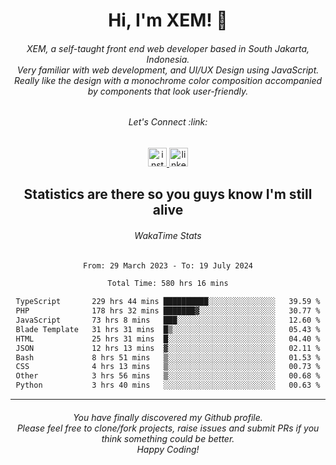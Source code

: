 <h1 align="center">Hi, I'm XEM! <span class="wave">👋</span></h1>

<h6 align="center">XEM, a self-taught front end web developer based in South Jakarta, Indonesia.<br>Very familiar with web development, and UI/UX Design using JavaScript.<br>Really like the design with a monochrome color composition accompanied by components that look user-friendly.</h6>

<div align="center">
  <h6>
    <i>Let's Connect :link:</i>
  </h6>
  <a href="https://instagram.com/ensayiti" target="_blank">
    <img src="https://img.shields.io/static/v1?message=Instagram&logo=instagram&label=&color=E4405F&logoColor=white&labelColor=&style=for-the-badge" height="30" alt="instagram logo"  />
  </a>
  <a href="https://www.linkedin.com/in/samuel-andika-94616625b/" target="_blank">
    <img src="https://img.shields.io/static/v1?message=LinkedIn&logo=linkedin&label=&color=0077B5&logoColor=white&labelColor=&style=for-the-badge" height="30" alt="linkedin logo"  />
  </a>
</div>

<h2 align="center">Statistics are there so you guys know I'm still alive</h1>

<div align="center">
  
  <h6>WakaTime Stats</h6>
  <!--START_SECTION:waka-->

```txt
From: 29 March 2023 - To: 19 July 2024

Total Time: 580 hrs 16 mins

TypeScript       229 hrs 44 mins ██████████░░░░░░░░░░░░░░░   39.59 %
PHP              178 hrs 32 mins ███████▓░░░░░░░░░░░░░░░░░   30.77 %
JavaScript       73 hrs 8 mins   ███░░░░░░░░░░░░░░░░░░░░░░   12.60 %
Blade Template   31 hrs 31 mins  █▒░░░░░░░░░░░░░░░░░░░░░░░   05.43 %
HTML             25 hrs 31 mins  █░░░░░░░░░░░░░░░░░░░░░░░░   04.40 %
JSON             12 hrs 13 mins  ▓░░░░░░░░░░░░░░░░░░░░░░░░   02.11 %
Bash             8 hrs 51 mins   ▒░░░░░░░░░░░░░░░░░░░░░░░░   01.53 %
CSS              4 hrs 13 mins   ▒░░░░░░░░░░░░░░░░░░░░░░░░   00.73 %
Other            3 hrs 56 mins   ▒░░░░░░░░░░░░░░░░░░░░░░░░   00.68 %
Python           3 hrs 40 mins   ░░░░░░░░░░░░░░░░░░░░░░░░░   00.63 %
```

<!--END_SECTION:waka-->
</div>

---

<h6 align="center">
  You have finally discovered my Github profile.
  <br>
  Please feel free to clone/fork projects, raise issues and submit PRs if you think something could be better.
  <br>
  <i>Happy Coding!</i>
</h6>

